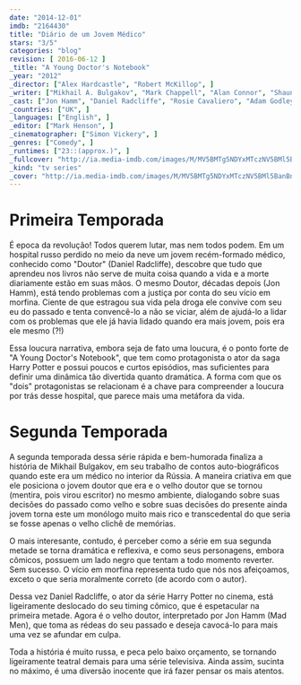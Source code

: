 ```yaml
---
date: "2014-12-01"
imdb: "2164430"
title: "Diário de um Jovem Médico"
stars: "3/5"
categories: "blog"
revision: [ 2016-06-12 ]
_title: "A Young Doctor's Notebook"
_year: "2012"
_director: ["Alex Hardcastle", "Robert McKillop", ]
_writer: ["Mikhail A. Bulgakov", "Mark Chappell", "Alan Connor", "Shaun Pye", ]
_cast: ["Jon Hamm", "Daniel Radcliffe", "Rosie Cavaliero", "Adam Godley", "Vicki Pepperdine", "Daniel Cerqueira", "Tim Steed", ]
_countries: ["UK", ]
_languages: ["English", ]
_editor: ["Mark Henson", ]
_cinematographer: ["Simon Vickery", ]
_genres: ["Comedy", ]
_runtimes: ["23::(approx.)", ]
_fullcover: "http://ia.media-imdb.com/images/M/MV5BMTg5NDYxMTczNV5BMl5BanBnXkFtZTcwNTc2Nzg2OA@@.jpg"
_kind: "tv series"
_cover: "http://ia.media-imdb.com/images/M/MV5BMTg5NDYxMTczNV5BMl5BanBnXkFtZTcwNTc2Nzg2OA@@._V1._SX100_SY62_.jpg"
---
```

# Primeira Temporada

É epoca da revolução! Todos querem lutar, mas nem todos podem. Em um hospital russo perdido no meio da neve um jovem recém-formado médico, conhecido como "Doutor" (Daniel Radcliffe), descobre que tudo que aprendeu nos livros não serve de muita coisa quando a vida e a morte diariamente estão em suas mãos. O mesmo Doutor, décadas depois (Jon Hamm), está tendo problemas com a justiça por conta do seu vício em morfina. Ciente de que estragou sua vida pela droga ele convive com seu eu do passado e tenta convencê-lo a não se viciar, além de ajudá-lo a lidar com os problemas que ele já havia lidado quando era mais jovem, pois era ele mesmo (?!)

Essa loucura narrativa, embora seja de fato uma loucura, é o ponto forte de "A Young Doctor's Notebook", que tem como protagonista o ator da saga Harry Potter e possui poucos e curtos episódios, mas suficientes para definir uma dinâmica tão divertida quanto dramática. A forma com que os "dois" protagonistas se relacionam é a chave para compreender a loucura por trás desse hospital, que parece mais uma metáfora da vida.

# Segunda Temporada

A segunda temporada dessa série rápida e bem-humorada finaliza a história de Mikhail Bulgakov, em seu trabalho de contos auto-biográficos quando este era um médico no interior da Rússia. A maneira criativa em que ele posiciona o jovem doutor que era e o velho doutor que se tornou (mentira, pois virou escritor) no mesmo ambiente, dialogando sobre suas decisões do passado como velho e sobre suas decisões do presente ainda jovem torna este um monólogo muito mais rico e transcedental do que seria se fosse apenas o velho clichê de memórias.

O mais interesante, contudo, é perceber como a série em sua segunda metade se torna dramática e reflexiva, e como seus personagens, embora cômicos, possuem um lado negro que tentam a todo momento reverter. Sem sucesso. O vício em morfina representa tudo que nós nos afeiçoamos, exceto o que seria moralmente correto (de acordo com o autor).

Dessa vez Daniel Radcliffe, o ator da série Harry Potter no cinema, está ligeiramente deslocado do seu timing cômico, que é espetacular na primeira metade. Agora é o velho doutor, interpretado por Jon Hamm (Mad Men), que toma as rédeas do seu passado e deseja cavocá-lo para mais uma vez se afundar em culpa.

Toda a história é muito russa, e peca pelo baixo orçamento, se tornando ligeiramente teatral demais para uma série televisiva. Ainda assim, sucinta no máximo, é uma diversão inocente que irá fazer pensar os mais atentos.
